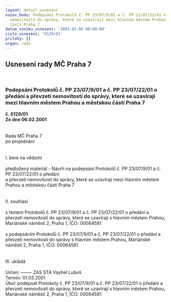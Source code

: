 ```yaml
---
layout: detail_usneseni
nazev_bodu: Podepsání Protokolů č. PP 23/07/9/01 a č. PP 23/07/22/01 o předání a převzetí
  nemovitostí do správy, které se uzavírají mezi hlavním městem Prahou a městskou
  částí Praha 7
datum_vzniku_usneseni: '2001-02-06 00:00:00'
cislo_usneseni: '0129/01'
prilohy: []
organ: rada
---
```

<div id="ucUsn_pList" class="usn">
	<span><h2>Usnesení rady MČ Praha 7 </h2>
<br></span><div class="standBody">
<span><h3>Podepsání Protokolů č. PP 23/07/9/01 a č. PP 23/07/22/01 o předání a převzetí nemovitostí do správy, které se uzavírají mezi hlavním městem Prahou a městskou částí Praha 7</h3></span><div class="center">
		<strong>č. 0129/01</strong><br>
	</div>
<div class="center">
		<strong>Ze dne 06.02.2001</strong><br><br>
	</div>
<br>Rada MČ Praha 7<br>po projednání<br><br><br>I.	bere na vědomí<br><br> předložený materiál - Návrh na podepsání Protokolů č. PP 23/07/9/01 a č. PP 23/07/22/01 o předání <br>a převzetí nemovitostí do správy, které se uzavírají mezi hlavním městem Prahou a městskou částí  Praha 7<br><br><br>II.	souhlasí <br><br>s textem Protokolů č. PP 23/07/9/01 a č. PP 23/07/22/01 o předání a převzetí nemovitostí do správy, které se uzavírají s hlavním městem Prahou, Mariánské náměstí 2, Praha 1, IČO: 00064581<br><br>s podepsáním Protokolů č. PP 23/07/9/01 a č. PP 23/07/22/01 o předání a převzetí nemovitostí do správy s hlavním městem Prahou, Mariánské náměstí 2, Praha 1, IČO: 00064581<br><br><br>III.	ukládá <br><br> Určen:	–––––	ZAS STA Vayhel Luboš<br>Termín: 01.03.2001<br>Úkol:	podepsat Protokoly č. PP 23/07/9/01 a č. PP 23/07/22/01 o předání a převzetí nemovitostí do správy, které se uzavírají s hlavním městem Prahou, Mariánské náměstí 2, Praha 1, IČO: 00064581 <br> <br><br> <br>
</div>
</div>